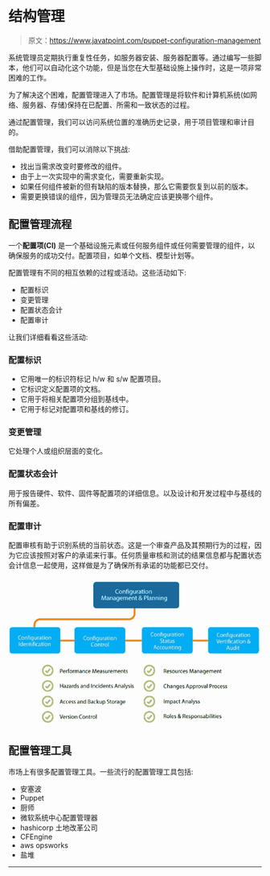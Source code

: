 # 结构管理

> 原文：<https://www.javatpoint.com/puppet-configuration-management>

系统管理员定期执行重复性任务，如服务器安装、服务器配置等。通过编写一些脚本，他们可以自动化这个功能，但是当您在大型基础设施上操作时，这是一项非常困难的工作。

为了解决这个困难，配置管理进入了市场。配置管理是将软件和计算机系统(如网络、服务器、存储)保持在已配置、所需和一致状态的过程。

通过配置管理，我们可以访问系统位置的准确历史记录，用于项目管理和审计目的。

借助配置管理，我们可以消除以下挑战:

*   找出当需求改变时要修改的组件。
*   由于上一次实现中的需求变化，需要重新实现。
*   如果任何组件被新的但有缺陷的版本替换，那么它需要恢复到以前的版本。
*   需要更换错误的组件，因为管理员无法确定应该更换哪个组件。

## 配置管理流程

一个**配置项(CI)** 是一个基础设施元素或任何服务组件或任何需要管理的组件，以确保服务的成功交付。配置项目，如单个文档、模型计划等。

配置管理有不同的相互依赖的过程或活动。这些活动如下:

*   配置标识
*   变更管理
*   配置状态会计
*   配置审计

让我们详细看看这些活动:

### 配置标识

*   它用唯一的标识符标记 h/w 和 s/w 配置项目。
*   它标识定义配置项的文档。
*   它用于将相关配置项分组到基线中。
*   它用于标记对配置项和基线的修订。

### 变更管理

它处理个人或组织层面的变化。

### 配置状态会计

用于报告硬件、软件、固件等配置项的详细信息。以及设计和开发过程中与基线的所有偏差。

### 配置审计

配置审核有助于识别系统的当前状态。这是一个审查产品及其预期行为的过程，因为它应该按照对客户的承诺来行事。任何质量审核和测试的结果信息都与配置状态会计信息一起使用，这样做是为了确保所有承诺的功能都已交付。

![Puppet Configuration Management](img/8013502e40afcb30d229fd36e1dc950c.png)

## 配置管理工具

市场上有很多配置管理工具。一些流行的配置管理工具包括:

*   安塞波
*   Puppet
*   厨师
*   微软系统中心配置管理器
*   hashicorp 土地改革公司
*   CFEngine
*   aws opsworks
*   盐堆

* * *